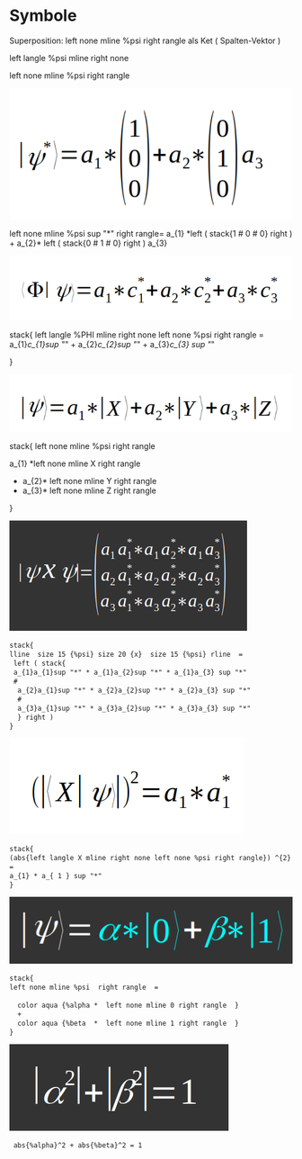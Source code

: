 # Symbole

Superposition: left none mline %psi  right rangle als Ket ( Spalten-Vektor )

left langle %psi mline right none

left none mline %psi right rangle

![](<../../../../.gitbook/assets/grafik (6).png>)

left none mline %psi sup "\*" right rangle= a\_{1} \*left ( stack{1 # 0 # 0} right ) + a\_{2}\* left ( stack{0 # 1 # 0} right ) a\_{3}

![](<../../../../.gitbook/assets/grafik (8).png>)

stack{ left langle %PHI mline right none left none %psi right rangle = a\_{1}_c\_{1}sup "_" + a\_{2}_c\_{2}sup "_" + a\_{3}_c\_{3} sup "_"

}

![](<../../../../.gitbook/assets/grafik (9) (1).png>)

stack{ left none mline %psi right rangle&#x20;

a\_{1} \*left none mline X right rangle

* a\_{2}\* left none mline Y right rangle
* a\_{3}\* left none mline Z right rangle

}

![](<../../../../.gitbook/assets/grafik (10).png>)

```
stack{ 
lline  size 15 {%psi} size 20 {x}  size 15 {%psi} rline  =
 left ( stack{
 a_{1}a_{1}sup "*" * a_{1}a_{2}sup "*" * a_{1}a_{3} sup "*" 
 #
  a_{2}a_{1}sup "*" * a_{2}a_{2}sup "*" * a_{2}a_{3} sup "*" 
  # 
  a_{3}a_{1}sup "*" * a_{3}a_{2}sup "*" * a_{3}a_{3} sup "*"
  } right )  
}
```

![](<../../../../.gitbook/assets/grafik (17).png>)

```
stack{ 
(abs{left langle X mline right none left none %psi right rangle}) ^{2} 
= 
a_{1} * a_{ 1 } sup "*" 
}
```

![](<../../../../.gitbook/assets/grafik (5).png>)

```
stack{ 
left none mline %psi  right rangle  =
  
  color aqua {%alpha *  left none mline 0 right rangle  }
  +
  color aqua {%beta  *  left none mline 1 right rangle  }   
}
```

![](<../../../../.gitbook/assets/grafik (9).png>)

```
 abs{%alpha}^2 + abs{%beta}^2 = 1
```
